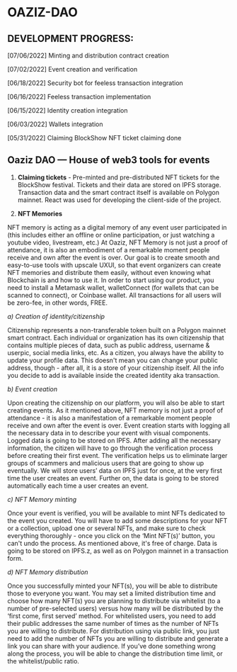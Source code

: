 # OAZIZ-DAO

## DEVELOPMENT PROGRESS:

[07/06/2022] Minting and distribution contract creation

[07/02/2022] Event creation and verification

[06/18/2022] Security bot for feeless transaction integration

[06/16/2022] Feeless transaction implementation

[06/15/2022] Identity creation integration

[06/03/2022] Wallets integration

[05/31/2022] Claiming BlockShow NFT ticket claiming done 


## Oaziz DAO — House of web3 tools for events


1. **Claiming tickets** - Pre-minted and pre-distributed NFT tickets for the BlockShow festival. Tickets and their data are stored on IPFS storage. 
Transaction data and the smart contract itself is available on Polygon mainnet. React was used for developing the client-side of the project.

2. **NFT Memories**

NFT memory is acting as a digital memory of any event user participated in (this includes either an offline or online participation, or just watching a youtube video, livestream, etc.) At Oaziz, NFT Memory is not just a proof of attendance, it is also an embodiment of a remarkable moment people receive and own after the event is over. Our goal is to create smooth and easy-to-use tools with upscale UXUI, so that event organizers can create NFT memories and distribute them easily, without even knowing what Blockchain is and how to use it.
In order to start using our product, you need to install a Metamask wallet, walletConnect (for wallets that can be scanned to connect), or Coinbase wallet.
All transactions for all users will be zero-fee, in other words, FREE.


*a) Creation of identity/citizenship*

Citizenship represents a non-transferable token built on a Polygon mainnet smart contract. Each individual or organization has its own citizenship that contains multiple pieces of data, such as public address, username & userpic, social media links, etc. As a citizen, you always have the ability to update your profile data. This doesn't mean you can change your public address, though - after all, it is a store of your citizenship itself. All the info you decide to add is available inside the created identity aka transaction.


*b) Event creation*

Upon creating the citizenship on our platform, you will also be able to start creating events. As it mentioned above, NFT memory is not just a proof of attendance - it is also a manifestation of a remarkable moment people receive and own after the event is over. Event creation starts with logging all the necessary data in to describe your event with visual components. Logged data is going to be stored on IPFS. After adding all the necessary information, the citizen will have to go through the verification process before creating their first event. The verification helps us to eliminate larger groups of scammers and malicious users that are going to show up eventually. We will store users’ data on IPFS just for once, at the very first time the user creates an event. Further on, the data is going to be stored automatically each time a user creates an event.

*c) NFT Memory minting*

Once your event is verified, you will be available to mint NFTs dedicated to the event you created. You will have to add some descriptions for your NFT or a collection, upload one or several NFTs, and make sure to check everything thoroughly - once you click on the ‘Mint NFT(s)’ button, you can't undo the process. As mentioned above, it's free of charge. Data is going to be stored on IPFS.z, as well as on Polygon mainnet in a transaction form.


*d) NFT Memory distribution*

Once you successfully minted your NFT(s), you will be able to distribute those to everyone you want. You may set a limited distribution time and choose how many NFT(s) you are planning to distribute via whitelist (to a number of pre-selected users) versus how many will be distributed by the ‘first come, first served’ method. For whitelisted users, you need to add their public addresses the same number of times as the number of NFTs you are willing to distribute. For distribution using via public link, you just need to add the number of NFTs you are willing to distribute and generate a link you can share with your audience. If you’ve done something wrong along the process, you will be able to change the distribution time limit, or the whitelist/public ratio.

